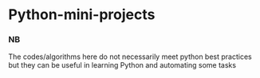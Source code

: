 # Python-mini-projects

### NB
The codes/algorithms here do not necessarily meet python best practices but they can be useful in learning Python and automating some tasks
